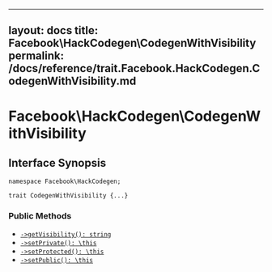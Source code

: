 
***

layout: docs
title: Facebook\\HackCodegen\\CodegenWithVisibility
permalink: /docs/reference/trait.Facebook.HackCodegen.CodegenWithVisibility.md
---







# Facebook\\HackCodegen\\CodegenWithVisibility




## Interface Synopsis




``` Hack
namespace Facebook\HackCodegen;

trait CodegenWithVisibility {...}
```




### Public Methods




+ [` ->getVisibility(): string `](<trait.Facebook.HackCodegen.CodegenWithVisibility.getVisibility.md>)
+ [` ->setPrivate(): \this `](<trait.Facebook.HackCodegen.CodegenWithVisibility.setPrivate.md>)
+ [` ->setProtected(): \this `](<trait.Facebook.HackCodegen.CodegenWithVisibility.setProtected.md>)
+ [` ->setPublic(): \this `](<trait.Facebook.HackCodegen.CodegenWithVisibility.setPublic.md>)